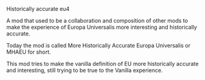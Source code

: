 Historically accurate eu4

A mod that used to be a collaboration and composition of other mods to make the experience of Europa Universalis more interesting and historically accurate. 

Today the mod is called More Historically Accurate Europa Universalis or MHAEU for short.

This mod tries to make the vanilla definition of EU more historically accurate and interesting, still trying to be true to the Vanilla experience.
